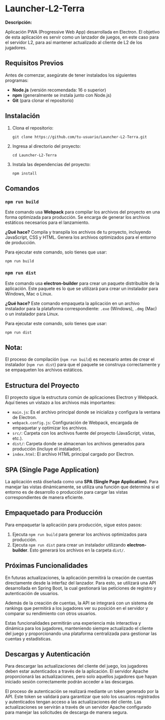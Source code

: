 # Launcher-L2-Terra

<p><strong>Descripción:</strong><br>

Aplicación PWA (Progressive Web App) desarrollada en Electron. El objetivo de esta aplicación es servir como un lanzador de juegos, en este caso para el servidor L2, para así mantener actualizado al cliente de L2 de los jugadores.</p>

<h2>Requisitos Previos</h2>
<p>Antes de comenzar, asegúrate de tener instalados los siguientes programas:</p>
<ul>
  <li><strong>Node.js</strong> (versión recomendada: 16 o superior)</li>
  <li><strong>npm</strong> (generalmente se instala junto con Node.js)</li>
  <li><strong>Git</strong> (para clonar el repositorio)</li>
</ul>

<h2>Instalación</h2>

<ol>
  <li>Clona el repositorio:
    <pre><code>git clone https://github.com/tu-usuario/Launcher-L2-Terra.git</code></pre>
  </li>
  <li>Ingresa al directorio del proyecto:
    <pre><code>cd Launcher-L2-Terra</code></pre>
  </li>
  <li>Instala las dependencias del proyecto:
    <pre><code>npm install</code></pre>
  </li>
</ol>

<h2>Comandos</h2>

<h3><code>npm run build</code></h3>
<p>Este comando usa <strong>Webpack</strong> para compilar los archivos del proyecto en una forma optimizada para producción. Se encarga de generar los archivos estáticos necesarios para el lanzamiento.</p>
<p><strong>¿Qué hace?</strong> Compila y transpila los archivos de tu proyecto, incluyendo JavaScript, CSS y HTML. Genera los archivos optimizados para el entorno de producción.</p>

<p>Para ejecutar este comando, solo tienes que usar:</p>
<pre><code>npm run build</code></pre>

<h3><code>npm run dist</code></h3>
<p>Este comando usa <strong>electron-builder</strong> para crear un paquete distribuible de la aplicación. Este paquete es lo que se utilizará para crear un instalador para Windows, Mac o Linux.</p>
<p><strong>¿Qué hace?</strong> Este comando empaqueta la aplicación en un archivo instalador para la plataforma correspondiente: <code>.exe</code> (Windows), <code>.dmg</code> (Mac) o un instalador para Linux.</p>

<p>Para ejecutar este comando, solo tienes que usar:</p>
<pre><code>npm run dist</code></pre>

<h2>Nota:</h2>
<p>El proceso de compilación (<code>npm run build</code>) es necesario antes de crear el instalador (<code>npm run dist</code>) para que el paquete se construya correctamente y se empaqueten los archivos estáticos.</p>

<h2>Estructura del Proyecto</h2>
<p>El proyecto sigue la estructura común de aplicaciones Electron y Webpack. Aquí tienes un vistazo a los archivos más importantes:</p>
<ul>
  <li><code>main.js</code>: Es el archivo principal donde se inicializa y configura la ventana de Electron.</li>
  <li><code>webpack.config.js</code>: Configuración de Webpack, encargada de empaquetar y optimizar los archivos.</li>
  <li><code>src/</code>: Carpeta con los archivos fuente del proyecto (JavaScript, vistas, etc.).</li>
  <li><code>dist/</code>: Carpeta donde se almacenan los archivos generados para producción (incluye el instalador).</li>
  <li><code>index.html</code>: El archivo HTML principal cargado por Electron.</li>
</ul>

<h2>SPA (Single Page Application)</h2>
<p>La aplicación está diseñada como una <strong>SPA (Single Page Application)</strong>. Para manejar las vistas dinámicamente, se utiliza una función que determina si el entorno es de desarrollo o producción para cargar las vistas correspondientes de manera eficiente.</p>

<h2>Empaquetado para Producción</h2>
<p>Para empaquetar la aplicación para producción, sigue estos pasos:</p>
<ol>
  <li>Ejecuta <code>npm run build</code> para generar los archivos optimizados para producción.</li>
  <li>Ejecuta <code>npm run dist</code> para crear un instalador utilizando <strong>electron-builder</strong>. Esto generará los archivos en la carpeta <code>dist/</code>.</li>
</ol>

<h2>Próximas Funcionalidades</h2>
<p>En futuras actualizaciones, la aplicación permitirá la creación de cuentas directamente desde la interfaz del lanzador. Para esto, se utilizará una API desarrollada en Spring Boot, la cual gestionará las peticiones de registro y autenticación de usuarios.</p>

<p>Además de la creación de cuentas, la API se integrará con un sistema de rankings que permitirá a los jugadores ver su posición en el servidor y comparar su rendimiento con otros usuarios.</p>

<p>Estas funcionalidades permitirán una experiencia más interactiva y dinámica para los jugadores, manteniendo siempre actualizado el cliente del juego y proporcionando una plataforma centralizada para gestionar las cuentas y estadísticas.</p>

<h2>Descargas y Autenticación</h2>
<p>Para descargar las actualizaciones del cliente del juego, los jugadores deben estar autenticados a través de la aplicación. El servidor Apache proporcionará las actualizaciones, pero solo aquellos jugadores que hayan iniciado sesión correctamente podrán acceder a las descargas.</p>

<p>El proceso de autenticación se realizará mediante un token generado por la API. Este token se validará para garantizar que solo los usuarios registrados y autenticados tengan acceso a las actualizaciones del cliente. Las actualizaciones se servirán a través de un servidor Apache configurado para manejar las solicitudes de descarga de manera segura.</p>
